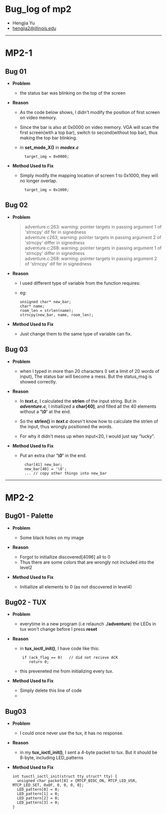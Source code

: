 # Bug_log of mp2
- Hengjia Yu
- hengjia2@illinois.edu

---

# MP2-1

 ## Bug 01
 - __Problem__
  
    - the status bar was blinking on the top of the screen
  

 - __Reason__
    - As the code below shows, I didn't modify the position of first screen on video memory.
    - Since the bar is also at 0x0000 on video memory. VGA will scan the first screen(with a top bar), switch to second(without top bar), thus making the top bar blinking.
    - in **set_mode_X()** in ***modex.c***

            target_img = 0x0000;



 - __Method Used to Fix__

    - Simply modify the mapping location of screen 1 to 0x1000, they will no longer overlap.
  
            target_img = 0x1000;



 ## Bug 02
 - __Problem__
  
    >adventure.c:263: warning: pointer targets in passing argument 1 of 'strncpy' dif fer in signedness \
    >adventure c263; warning: pointer targets in passing argument 2 of 'strncpy' differ in signedness \
    >adventure.c:268: warning: pointer targets in passing argument 1 of 'strncpy' differ in signedness \
    >adventure.c:268: warning: pointer targets in passing argument 2 of 'strncpy' dif fer in signedness


 - __Reason__
  
    - I used different type of variable from the function requires:
  
    - eg: 

          unsigned char* new_bar; 
          char* name; 
          room_len = strlen(name); 
          strncpy(new_bar, name, room_len);

 - __Method Used to Fix__

    - Just change them to the same type of variable can fix.

 ## Bug 03
 - __Problem__
    - when I typed in more than 20 characters (I set a limit of 20 words of input), The status bar will become a mess. But the status_msg is showed correctly.



 - __Reason__
    - In  ***text.c***, I calculated the **strlen** of the input string. But in ***adventure.c***, I initiallized a **char[40]**, and filled all the 40 elements without a **'\0'** at the end.
  
    - So the **strlen()** in ***text.c*** doesn't know how to calculate the strlen of the input, thus wrongly positioned the words.

    - For why it didn't mess up when input<20, I would just say "lucky".



 - __Method Used to Fix__
    - Put an extra char **'\0'** in the end.
  
            char[41] new_bar;
            new_bar[40] = '\0';
            ... // copy other things into new_bar


--- 


# MP2-2

## Bug01 - Palette
- __Problem__
  - Some black holes on my image


- __Reason__
  - Forgot to initiallize discovered[4096] all to 0
  - Thus there are some colors that are wrongly not included into the level2


- __Method Used to Fix__
  - Initiallize all elements to 0 (as not discovered in level4)





## Bug02 - TUX
- __Problem__
  - everytime in a new program (i.e relaunch **./adventure**) the LEDs in tux won't change before I press **reset**


- __Reason__
  - in **tux_ioctl_init()**, I have code like this:

         if (ack_flag == 0)   // did not recieve ACK
            return 0;

  - this preveneted me from initializing every tux.

- __Method Used to Fix__
  - Simply delete this line of code
  - 






## Bug03
- __Problem__
  - I could once never use the tux, it has no response.


- __Reason__
  - in my **tux_ioctl_init()**, I sent a 4-byte packet to tux. But it should be 8-byte, including LED_patterns


- __Method Used to Fix__
      
      int tuxctl_ioctl_init(struct tty_struct* tty) {
    	unsigned char packet[8] = {MTCP_BIOC_ON, MTCP_LED_USR, MTCP_LED_SET, 0x0F, 0, 0, 0, 0};
    	LED_pattern[0] = 0;
    	LED_pattern[1] = 0;
    	LED_pattern[2] = 0;
    	LED_pattern[3] = 0;
      }